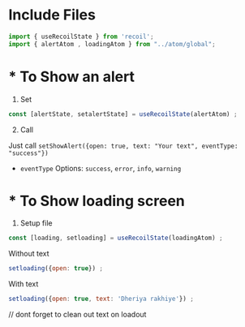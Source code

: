 # Include Files
```javascript
import { useRecoilState } from 'recoil';
import { alertAtom , loadingAtom } from "../atom/global";
```

# * To Show an alert

1. Set

```javascript
const [alertState, setalertState] = useRecoilState(alertAtom) ;
```

2. Call

Just call ```setShowAlert({open: true, text: "Your text", eventType: "success"})```

* ```eventType``` Options: `success`, `error`, `info`, `warning`

# * To Show loading screen
1. Setup file

```javascript
const [loading, setloading] = useRecoilState(loadingAtom) ;
```

Without text

```javascript
setloading({open: true}) ;
```

With text 
```javascript
setloading({open: true, text: 'Dheriya rakhiye'}) ;
```
// dont forget to clean out text on loadout